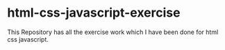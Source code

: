 # html-css-javascript-exercise
This Repository has all the exercise work which I have been done for html css javascript.
